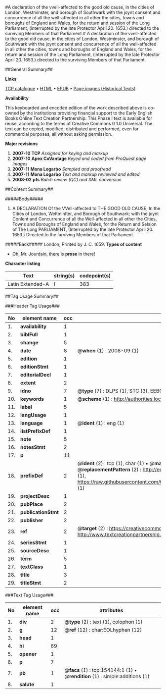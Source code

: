 #A declaration of the vvell-affected to the good old cause, in the cities of London, Westminster, and borough of Southwark with the joynt consent and concurrence of all the well-affected in all other the cities, towns and boroughs of England and Wales, for the return and session of the Long Parliament, (interrupted by the late Protector April 20. 1653.) directed to the surviving Members of that Parliament.#
A declaration of the vvell-affected to the good old cause, in the cities of London, Westminster, and borough of Southwark with the joynt consent and concurrence of all the well-affected in all other the cities, towns and boroughs of England and Wales, for the return and session of the Long Parliament, (interrupted by the late Protector April 20. 1653.) directed to the surviving Members of that Parliament.

##General Summary##

**Links**

[TCP catalogue](http://www.ota.ox.ac.uk/tcp/)  • 
[HTML](http://tei.it.ox.ac.uk/tcp/Texts-HTML/free/A82/A82244.html)  • 
[EPUB](http://tei.it.ox.ac.uk/tcp/Texts-EPUB/free/A82/A82244.epub) • 
[Page images (Historical Texts)](https://data.historicaltexts.jisc.ac.uk/view?pubId=eebo-99896328e&pageId=eebo-99896328e-154144-1)

**Availability**

This keyboarded and encoded edition of the
	       work described above is co-owned by the institutions
	       providing financial support to the Early English Books
	       Online Text Creation Partnership. This Phase I text is
	       available for reuse, according to the terms of Creative
	       Commons 0 1.0 Universal. The text can be copied,
	       modified, distributed and performed, even for
	       commercial purposes, all without asking permission.

**Major revisions**

1. __2007-10__ __TCP__ *Assigned for keying and markup*
1. __2007-10__ __Apex CoVantage__ *Keyed and coded from ProQuest page images*
1. __2007-11__ __Mona Logarbo__ *Sampled and proofread*
1. __2007-11__ __Mona Logarbo__ *Text and markup reviewed and edited*
1. __2008-02__ __pfs__ *Batch review (QC) and XML conversion*

##Content Summary##

#####Body#####

1. A DECLARATION Of the VVell-affected to THE GOOD OLD CAUSE, In the Cities of London, Weſtminſter, and Borough of Southwark; with the joynt Conſent and Concurrence of all the Well-affected in all other the Cities, Towns and Boroughs of England and Wales, for the Return and Seſsion of The Long PARLIAMENT, (Interrupted by the late Protector April 20. 1653.) Directed to the ſurviving Members of that Parliament.

#####Back#####
London, Printed by J. C. 1659.
**Types of content**

  * Oh, Mr. Jourdain, there is **prose** in there!

**Character listing**


|Text|string(s)|codepoint(s)|
|---|---|---|
|Latin Extended-A|ſ|383|

##Tag Usage Summary##

###Header Tag Usage###

|No|element name|occ|attributes|
|---|---|---|---|
|1.|__availability__|1||
|2.|__biblFull__|1||
|3.|__change__|5||
|4.|__date__|8| @__when__ (1) : 2008-09 (1)|
|5.|__edition__|1||
|6.|__editionStmt__|1||
|7.|__editorialDecl__|1||
|8.|__extent__|2||
|9.|__idno__|7| @__type__ (7) : DLPS (1), STC (3), EEBO-CITATION (1), PROQUEST (1), VID (1)|
|10.|__keywords__|1| @__scheme__ (1) : http://authorities.loc.gov/ (1)|
|11.|__label__|5||
|12.|__langUsage__|1||
|13.|__language__|1| @__ident__ (1) : eng (1)|
|14.|__listPrefixDef__|1||
|15.|__note__|5||
|16.|__notesStmt__|2||
|17.|__p__|11||
|18.|__prefixDef__|2| @__ident__ (2) : tcp (1), char (1)  •  @__matchPattern__ (2) : ([0-9\-]+):([0-9IVX]+) (1), (.+) (1)  •  @__replacementPattern__ (2) : http://eebo.chadwyck.com/downloadtiff?vid=$1&page=$2 (1), https://raw.githubusercontent.com/textcreationpartnership/Texts/master/tcpchars.xml#$1 (1)|
|19.|__projectDesc__|1||
|20.|__pubPlace__|2||
|21.|__publicationStmt__|2||
|22.|__publisher__|2||
|23.|__ref__|2| @__target__ (2) : https://creativecommons.org/publicdomain/zero/1.0/ (1), http://www.textcreationpartnership.org/docs/. (1)|
|24.|__seriesStmt__|1||
|25.|__sourceDesc__|1||
|26.|__term__|5||
|27.|__textClass__|1||
|28.|__title__|3||
|29.|__titleStmt__|2||


###Text Tag Usage###

|No|element name|occ|attributes|
|---|---|---|---|
|1.|__div__|2| @__type__ (2) : text (1), colophon (1)|
|2.|__g__|12| @__ref__ (12) : char:EOLhyphen (12)|
|3.|__head__|1||
|4.|__hi__|69||
|5.|__opener__|1||
|6.|__p__|7||
|7.|__pb__|1| @__facs__ (1) : tcp:154144:1 (1)  •  @__rendition__ (1) : simple:additions (1)|
|8.|__salute__|1||
